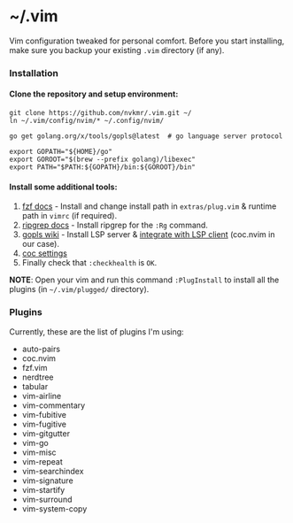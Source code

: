 # ~/.vim

Vim configuration tweaked for personal comfort. Before you start installing, make sure you backup your existing `.vim` directory (if any).

### Installation

#### Clone the repository and setup environment:
```
git clone https://github.com/nvkmr/.vim.git ~/
ln ~/.vim/config/nvim/* ~/.config/nvim/

go get golang.org/x/tools/gopls@latest  # go language server protocol

export GOPATH="${HOME}/go"
export GOROOT="$(brew --prefix golang)/libexec"
export PATH="$PATH:${GOPATH}/bin:${GOROOT}/bin"
```

#### Install some additional tools:

1. [fzf docs](https://github.com/junegunn/fzf#installation) - Install and change install path in `extras/plug.vim` & runtime path in `vimrc` (if required).
2. [ripgrep docs](https://github.com/BurntSushi/ripgrep#installation) - Install ripgrep for the `:Rg` command.
3. [gopls wiki](https://github.com/golang/go/wiki/gopls#installation) - Install LSP server & [integrate with LSP client](https://github.com/golang/go/wiki/gopls#integration-with-your-text-editor) (coc.nvim in our case).
4. [coc settings](https://github.com/neoclide/coc.nvim/wiki/Using-the-configuration-file)
5. Finally check that `:checkhealth` is `OK`.

**NOTE**: Open your vim and run this command `:PlugInstall` to install all the plugins (in `~/.vim/plugged/` directory).

### Plugins
Currently, these are the list of plugins I'm using:
* auto-pairs
* coc.nvim
* fzf.vim
* nerdtree
* tabular
* vim-airline
* vim-commentary
* vim-fubitive
* vim-fugitive
* vim-gitgutter
* vim-go
* vim-misc
* vim-repeat
* vim-searchindex
* vim-signature
* vim-startify
* vim-surround
* vim-system-copy
